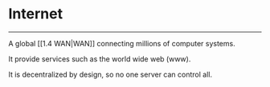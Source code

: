 # Internet
---
A global [[1.4 WAN|WAN]] connecting millions of computer systems.

It provide services such as the world wide web (www).

It is decentralized by design, so no one server can control all.

